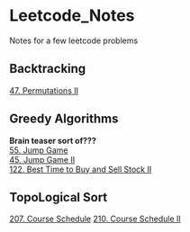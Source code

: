 # Leetcode_Notes
Notes for a few leetcode problems  

## Backtracking
[47. Permutations II](/src/47.md)

## Greedy Algorithms
**Brain teaser sort of???**  
[55. Jump Game](/src/55.md)  
[45. Jump Game II](/src/45.md)  
[122. Best Time to Buy and Sell Stock II](/src/122.md)

## TopoLogical Sort
[207. Course Schedule](/src/207.md)
[210. Course Schedule II](/src/210.md)
